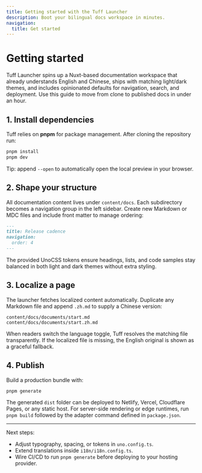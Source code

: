 ```yaml
---
title: Getting started with the Tuff Launcher
description: Boot your bilingual docs workspace in minutes.
navigation:
  title: Get started
---
```


# Getting started

Tuff Launcher spins up a Nuxt-based documentation workspace that already understands English and Chinese, ships with matching light/dark themes, and includes opinionated defaults for navigation, search, and deployment. Use this guide to move from clone to published docs in under an hour.

## 1. Install dependencies

Tuff relies on **pnpm** for package management. After cloning the repository run:

```bash
pnpm install
pnpm dev
```

Tip: append `--open` to automatically open the local preview in your browser.

## 2. Shape your structure

All documentation content lives under `content/docs`. Each subdirectory becomes a navigation group in the left sidebar. Create new Markdown or MDC files and include front matter to manage ordering:

```md
---
title: Release cadence
navigation:
  order: 4
---
```

The provided UnoCSS tokens ensure headings, lists, and code samples stay balanced in both light and dark themes without extra styling.

## 3. Localize a page

The launcher fetches localized content automatically. Duplicate any Markdown file and append `.zh.md` to supply a Chinese version:

```text
content/docs/documents/start.md
content/docs/documents/start.zh.md
```

When readers switch the language toggle, Tuff resolves the matching file transparently. If the localized file is missing, the English original is shown as a graceful fallback.

## 4. Publish

Build a production bundle with:

```bash
pnpm generate
```

The generated `dist` folder can be deployed to Netlify, Vercel, Cloudflare Pages, or any static host. For server-side rendering or edge runtimes, run `pnpm build` followed by the adapter command defined in `package.json`.

---

Next steps:

- Adjust typography, spacing, or tokens in `uno.config.ts`.
- Extend translations inside `i18n/i18n.config.ts`.
- Wire CI/CD to run `pnpm generate` before deploying to your hosting provider.
